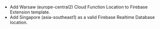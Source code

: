 - Add Warsaw (europe-central2) Cloud Function Location to Firebase Extension template.
- Add Singapore (asia-southeast1) as a valid Firebase Realtime Database location.
